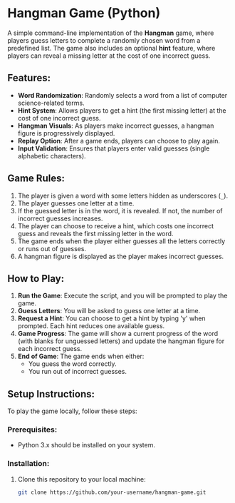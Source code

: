 # Hangman Game (Python)

A simple command-line implementation of the **Hangman** game, where players guess letters to complete a randomly chosen word from a predefined list. The game also includes an optional **hint** feature, where players can reveal a missing letter at the cost of one incorrect guess.

## Features:
- **Word Randomization**: Randomly selects a word from a list of computer science-related terms.
- **Hint System**: Allows players to get a hint (the first missing letter) at the cost of one incorrect guess.
- **Hangman Visuals**: As players make incorrect guesses, a hangman figure is progressively displayed.
- **Replay Option**: After a game ends, players can choose to play again.
- **Input Validation**: Ensures that players enter valid guesses (single alphabetic characters).

## Game Rules:
1. The player is given a word with some letters hidden as underscores (`_`).
2. The player guesses one letter at a time.
3. If the guessed letter is in the word, it is revealed. If not, the number of incorrect guesses increases.
4. The player can choose to receive a hint, which costs one incorrect guess and reveals the first missing letter in the word.
5. The game ends when the player either guesses all the letters correctly or runs out of guesses.
6. A hangman figure is displayed as the player makes incorrect guesses.

## How to Play:
1. **Run the Game**: Execute the script, and you will be prompted to play the game.
2. **Guess Letters**: You will be asked to guess one letter at a time.
3. **Request a Hint**: You can choose to get a hint by typing 'y' when prompted. Each hint reduces one available guess.
4. **Game Progress**: The game will show a current progress of the word (with blanks for unguessed letters) and update the hangman figure for each incorrect guess.
5. **End of Game**: The game ends when either:
   - You guess the word correctly.
   - You run out of incorrect guesses.

## Setup Instructions:
To play the game locally, follow these steps:

### Prerequisites:
- Python 3.x should be installed on your system.

### Installation:
1. Clone this repository to your local machine:
   ```bash
   git clone https://github.com/your-username/hangman-game.git

   
